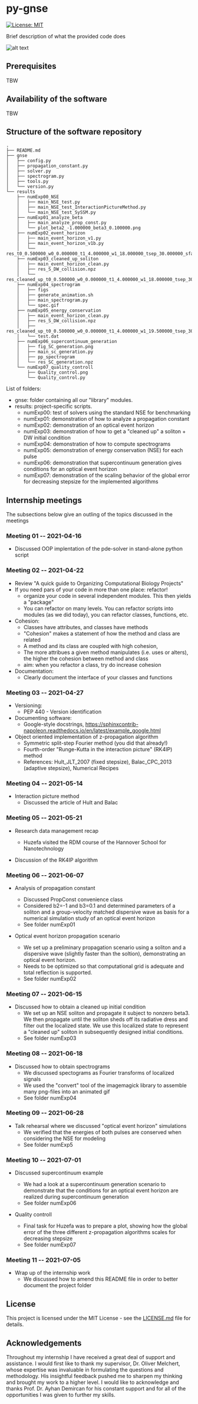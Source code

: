 # py-gnse

[![License: MIT](https://img.shields.io/badge/License-MIT-green.svg)](https://opensource.org/licenses/MIT)

Brief description of what the provided code does

![alt text](https://github.com/omelchert/Internship_HB2021/blob/main/results/numExp05_energy_conservation/res_cleaned_up_t0_0.500000_w0_0.000000_t1_4.000000_w1_19.500000_tsep_30.000000_sfac_0.200000.png)

## Prerequisites

TBW

## Availability of the software

TBW

##  Structure of the software repository

```
.
├── README.md
├── gnse
│   ├── config.py
│   ├── propagation_constant.py
│   ├── solver.py
│   ├── spectrogram.py
│   ├── tools.py
│   └── version.py
└── results
    ├── numExp00_NSE
    │   ├── main_NSE_test.py
    │   ├── main_NSE_test_InteractionPictureMethod.py
    │   └── main_NSE_test_SySSM.py
    ├── numExp01_analyze_beta
    │   ├── main_analyze_prop_const.py
    │   └── plot_beta2_-1.000000_beta3_0.100000.png
    ├── numExp02_event_horizon
    │   ├── main_event_horizon_v1.py
    │   ├── main_event_horizon_v1b.py
    │   └── res_t0_0.500000_w0_0.000000_t1_4.000000_w1_18.000000_tsep_30.000000_sfac_0.050000.png
    ├── numExp03_cleaned_up_soliton
    │   ├── main_event_horizon_clean.py
    │   ├── res_S_DW_collision.npz
    │   └── res_cleaned_up_t0_0.500000_w0_0.000000_t1_4.000000_w1_18.000000_tsep_30.000000_sfac_0.050000.png
    ├── numExp04_spectrogram
    │   ├── figs
    │   ├── generate_animation.sh
    │   ├── main_spectrogram.py
    │   └── spec.gif
    ├── numExp05_energy_conservation
    │   ├── main_event_horizon_clean.py
    │   ├── res_S_DW_collision.npz
    │   ├── res_cleaned_up_t0_0.500000_w0_0.000000_t1_4.000000_w1_19.500000_tsep_30.000000_sfac_0.200000.png
    │   └── test.dat
    ├── numExp06_supercontinuum_generation
    │   ├── fig_SC_generation.png
    │   ├── main_sc_generation.py
    │   ├── pp_spectrogram
    │   └── res_SC_generation.npz
    └── numExp07_quality_controll
        ├── Quality_control.png
        └── Quality_control.py

```

List of folders:
* gnse: folder containing all our "library" modules. 
* results: project-specific scripts.
  - numExp00: test of solvers using the standard NSE for benchmarking
  - numExp01: demonstration of how to analyze a propagation constant
  - numExp02: demonstration of an optical event horizon 
  - numExp03: demonstration of how to get a "cleaned up" a soliton + DW initial condition
  - numExp04: demonstration of how to compute spectrograms
  - numExp05: demonstration of energy conservation (NSE) for each pulse 
  - numExp06: demonstration that supercontinuum generation gives conditions for an optical event horizon
  - numExp07: demonstration of the scaling behavior of the global error for decreasing stepsize for the implemented algorithms

## Internship meetings

The subsections below give an outling of the topics discussed in the
meetings

### Meeting 01 -- 2021-04-16

* Discussed OOP implentation of the pde-solver in stand-alone python script

### Meeting 02 -- 2021-04-22

* Review "A quick guide to Organizing Computational Biology Projects"
* If you need pars of your code in more than one place: refactor! 
  - organize your code in several independent modules. This then yields a
    "package"
  - You can refactor on many levels. You can refactor scripts into modules (as
    we did today), you can refactor classes, functions, etc.
* Cohesion: 
  - Classes have attributes, and classes have methods
  - "Cohesion" makes a statement of how the method and class are related
  - A method and its class are coupled with high cohesion, 
  - The more attribues a given method manipulates (i.e. uses or alters), the
    higher the cohesion between method and class 
  - aim: when you refactor a class, try do increase cohesion
* Documentation:
  - Clearly document the interface of your classes and functions


### Meeting 03 -- 2021-04-27 

* Versioning:
  - PEP 440 - Version identification
* Documenting software: 
  - Google-style docstrings, https://sphinxcontrib-napoleon.readthedocs.io/en/latest/example_google.html
* Object oriented implementation of z-propagation algorithm
  - Symmetric split-step Fourier method (you did that already!)
  - Fourth-order "Runge-Kutta in the interaction picture" (RK4IP) method
  - References: Hult_JLT_2007 (fixed stepsize), Balac_CPC_2013 (adaptive stepsize), Numerical Recipes


### Meeting 04 -- 2021-05-14

* Interaction picture method
  - Discussed the article of Hult and Balac


### Meeting 05 -- 2021-05-21

* Research data management recap 
  - Huzefa visited the RDM course of the Hannover School for Nanotechnology

* Discussion of the RK4IP algorithm


### Meeting 06 -- 2021-06-07

* Analysis of propagation constant
  - Discussed PropConst convenience class
  - Considered b2=-1 and b3=0.1 and determined parameters of a soliton and 
    a group-velocity matched dispersive wave as basis for a numerical 
    simulation study of an optical event horizon
  - See folder numExp01

* Optical event horizon propagation scenario
  - We set up a preliminary propagation scenario using a soliton and a 
    dispersive wave (slightly faster than the soltion), demonstrating
    an optical event horizon.
  - Needs to be optimized so that computational grid is adequate and 
    total reflection is supported.
  - See folder numExp02


### Meeting 07 -- 2021-06-15

* Discussed how to obtain a cleaned up initial condition 
  - We set up an NSE soliton and propagate it subject to nonzero beta3. We then
    propagate until the soliton sheds off its radiative dress and filter out
    the localized state. We use this localized state to represent a "cleaned
    up" soliton in subsequently designed initial conditions.
  - See folder numExp03


### Meeting 08 -- 2021-06-18

* Discussed how to obtain spectrograms
  - We discussed spectograms as Fourier transforms of localized signals
  - We used the "convert" tool of the imagemagick library to assemble
    many png-files into an animated gif
  - See folder numExp04


### Meeting 09 -- 2021-06-28

* Talk rehearsal where we discussed "optical event horizon" simulations
  - We verified that the energies of both pulses are conserved when considering 
    the NSE for modeling
  - See folder numExp5


### Meeting 10 -- 2021-07-01

* Discussed supercontinuum example
  - We had a look at a supercontinuum generation scenario to demonstrate
    that the conditions for an optical event horizon are realized during 
    supercontinuum generation
  - See folder numExp06

* Quality controll
  - Final task for Huzefa was to prepare a plot, showing how the global error
    of the three different z-propagation algorithms scales for decreasing
    stepsize
  - See folder numExp07


### Meeting 11 -- 2021-07-05

* Wrap up of the internship work
  - We discussed how to amend this README file in order to better document the 
    project folder


## License

This project is licensed under the MIT License - see the [LICENSE.md](LICENSE.md) file for details.


## Acknowledgements

Throughout my internship I have received a great deal of support and assistance. I would first like to thank my supervisor, Dr. Oliver Melchert, whose expertise was invaluable in formulating the questions and methodology. His insightful feedback pushed me to sharpen my thinking and brought my work to a higher level. I would like to acknowledge and thanks Prof. Dr. Ayhan Demircan for his constant support and for all of the opportunities I was given to further my skills.

